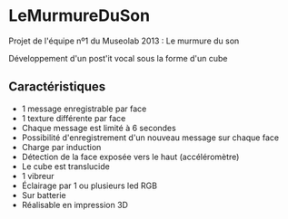 LeMurmureDuSon
==============

Projet de l'équipe nº1 du Museolab 2013 : Le murmure du son

Développement d'un post'it vocal sous la forme d'un cube

Caractéristiques
----------------

- 1 message enregistrable par face
- 1 texture différente par face
- Chaque message est limité à 6 secondes
- Possibilité d'enregistrement d'un nouveau message sur chaque face
- Charge par induction
- Détection de la face exposée vers le haut (accéléromètre)
- Le cube est translucide
- 1 vibreur
- Éclairage par 1 ou plusieurs led RGB
- Sur batterie
- Réalisable en impression 3D
